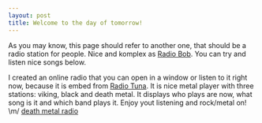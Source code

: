 ```yaml
---
layout: post
title: Welcome to the day of tomorrow!
---
```


As you may know, this page should refer to another one, that should be a radio station for people. Nice and komplex as [Radio Bob](http://radiobob.de/). You can try and listen nice songs below. 

I created an online radio that you can open in a window or listen to it right now, because it is embed from [Radio Tuna](http://radiotuna.com/). It is nice metal player with three stations: viking, black and death metal. It displays who plays are now, what song is it and which band plays it. Enjoy yout listening and rock/metal on! \m/
<a id="onlineRadioLink" href="http://radiotuna.com/death-metal-radio">death metal radio</a><script type="text/javascript" src="http://radiotuna.com/OnlineRadioPlayer/EmbedRadio?playerParams=%7B%22styleSelection0%22%3A283%2C%22styleSelection1%22%3A81%2C%22styleSelection2%22%3A188%2C%22textColor%22%3A14025989%2C%22backgroundColor%22%3A0%2C%22buttonColor%22%3A13176067%2C%22glowColor%22%3A13176067%2C%22playerSize%22%3A240%2C%22playerType%22%3A%22style%22%7D&width=240&height=292"></script>
